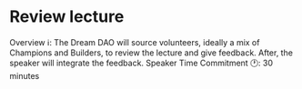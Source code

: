# Review lecture

Overview ℹ️: The Dream DAO will source volunteers, ideally a mix of Champions and Builders, to review the lecture and give feedback. After, the speaker will integrate the feedback. 
Speaker Time Commitment 🕐: 30 minutes